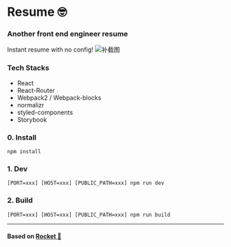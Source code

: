 # Resume 🤓
### Another front end engineer resume

Instant resume with no config!
![补截图]()

### Tech Stacks
- React
- React-Router
- Webpack2 / Webpack-blocks
- normalizr
- styled-components
- Storybook

### 0. Install
`npm install`

### 1. Dev
`[PORT=xxx] [HOST=xxx] [PUBLIC_PATH=xxx] npm run dev`

### 2. Build
`[PORT=xxx] [HOST=xxx] [PUBLIC_PATH=xxx] npm run build`


---
#### Based on [Rocket 🚀](https://github.com/cool4zbl/rocket)
